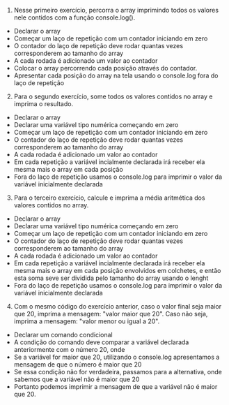 1. Nesse primeiro exercício, percorra o array imprimindo todos os valores nele contidos com a função console.log().
- Declarar o array
- Começar um laço de repetição com um contador iniciando em zero
- O contador do laço de repetição deve rodar quantas vezes corresponderem ao tamanho do array
- A cada rodada é adicionado um valor ao contador
- Colocar o array percorrendo cada posição através do contador.
- Apresentar cada posição do array na tela usando o console.log fora do laço de repetição

2. Para o segundo exercício, some todos os valores contidos no array e imprima o resultado.
- Declarar o array
- Declarar uma variável tipo numérica começando em zero
- Começar um laço de repetição com um contador iniciando em zero
- O contador do laço de repetição deve rodar quantas vezes corresponderem ao tamanho do array
- A cada rodada é adicionado um valor ao contador
- Em cada repetição a variável incialmente declarada irá receber ela mesma mais o array em cada posição
- Fora do laço de repetição usamos o console.log para imprimir o valor da variável inicialmente declarada

3. Para o terceiro exercício, calcule e imprima a média aritmética dos valores contidos no array.
- Declarar o array
- Declarar uma variável tipo numérica começando em zero
- Começar um laço de repetição com um contador iniciando em zero
- O contador do laço de repetição deve rodar quantas vezes corresponderem ao tamanho do array
- A cada rodada é adicionado um valor ao contador
- Em cada repetição a variável incialmente declarada irá receber ela mesma mais o array em cada posição envolvidos em colchetes, e então esta soma seve ser dividida pelo tamanho do array usando o lenght
- Fora do laço de repetição usamos o console.log para imprimir o valor da variável inicialmente declarada

4. Com o mesmo código do exercício anterior, caso o valor final seja maior que 20, imprima a mensagem: "valor maior que 20". Caso não seja, imprima a mensagem: "valor menor ou igual a 20".
- Declarar um comando condicional
- A condição do comando deve comparar a variável declarada anteriormente com o número 20, onde
- Se a variável for maior que 20, utilizando o console.log apresentamos a mensagem de que o número é maior que 20
- Se essa condição não for verdadeira, passamos para a alternativa, onde sabemos que a variável não é maior que 20
- Portanto podemos imprimir a mensagem de que a variável não é maior que 20.